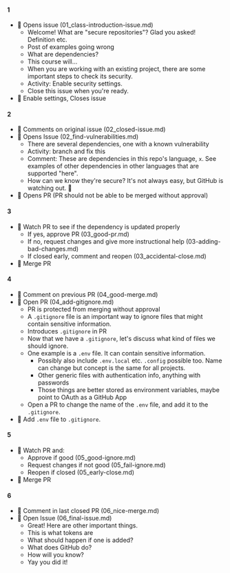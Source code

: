 #### 1
- 🤖 Opens issue (01_class-introduction-issue.md)
    - Welcome! What are "secure repositories"? Glad you asked! Definition etc.
    - Post of examples going wrong
    - What are dependencies?
    - This course will...
    - When you are working with an existing project, there are some important steps to check its security.
    - Activity: Enable security settings.
    - Close this issue when you're ready.
- 👤 Enable settings, Closes issue

#### 2
- 🤖 Comments on original issue (02_closed-issue.md)
- 🤖 Opens Issue (02_find-vulnerabilities.md)
    - There are several dependencies, one with a known vulnerability
    - Activity: branch and fix this
    - Comment: These are dependencies in this repo's language, `x`. See examples of other dependencies in other languages that are supported "here".
    - How can we know they're secure? It's not always easy, but GitHub is watching out. 👀
- 👤 Opens PR (PR should not be able to be merged without approval)

#### 3
- 🤖 Watch PR to see if the dependency is updated properly
    - If yes, approve PR (03_good-pr.md)
    - If no, request changes and give more instructional help (03-adding-bad-changes.md)
    - If closed early, comment and reopen (03_accidental-close.md)
- 👤 Merge PR

#### 4
- 🤖 Comment on previous PR (04_good-merge.md)
- 🤖 Open PR (04_add-gitignore.md)
    - PR is protected from merging without approval
    - A `.gitignore` file is an important way to ignore files that might contain sensitive information.
    - Introduces `.gitignore` in PR
    - Now that we have a `.gitignore`, let's discuss what kind of files we should ignore.
    - One example is a `.env` file. It can contain sensitive information.
      - Possibly also include `.env.local` etc. `.config` possible too. Name can change but concept is the same for all projects.
      - Other generic files with authentication info, anything with passwords
      - Those things are better stored as environment variables, maybe point to OAuth as a GitHub App
    - Open a PR to change the name of the `.env` file, and add it to the `.gitignore`.
- 👤 Add `.env` file to `.gitignore`.

#### 5
- 🤖 Watch PR and:
  - Approve if good (05_good-ignore.md)
  - Request changes if not good (05_fail-ignore.md)
  - Reopen if closed (05_early-close.md)
- 👤 Merge PR

#### 6
- 🤖 Comment in last closed PR (06_nice-merge.md)
- 🤖 Open Issue (06_final-issue.md)
    - Great! Here are other important things.
    - This is what tokens are
    - What should happen if one is added?
    - What does GitHub do?
    - How will you know?
    - Yay you did it!
